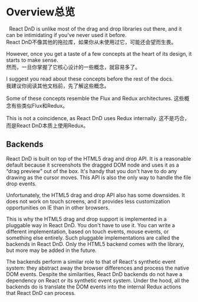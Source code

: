   #  Overview总览  
  
  
React DnD is unlike most of the drag and drop libraries out there, and it can be intimidating if you've never used it before.  
React DnD不像其他的拖拉库，如果你从未使用过它，可能还会望而生畏。  

However, once you get a taste of a few concepts at the heart of its design, it starts to make sense.  
然而，一旦你掌握了它核心设计的一些概念，就容易多了。  

I suggest you read about these concepts before the rest of the docs.  
我建议你阅读其他文档前，先了解这些概念。  

Some of these concepts resemble the Flux and Redux architectures.
这些概念有些类似Flux和Redux。  

This is not a coincidence, as React DnD uses Redux internally.
这不是巧合，而是React DnD本质上使用Redux。


  ## Backends 

React DnD is built on top of the HTML5 drag and drop API. It is a reasonable default because it screenshots the dragged DOM node and uses it as a “drag preview” out of the box. It's handy that you don't have to do any drawing as the cursor moves. This API is also the only way to handle the file drop events.

Unfortunately, the HTML5 drag and drop API also has some downsides. It does not work on touch screens, and it provides less customization opportunities on IE than in other browsers.

This is why the HTML5 drag and drop support is implemented in a pluggable way in React DnD. You don't have to use it. You can write a different implementation, based on touch events, mouse events, or something else entirely. Such pluggable implementations are called the backends in React DnD. Only the HTML5 backend comes with the library, but more may be added in the future.

The backends perform a similar role to that of React's synthetic event system: they abstract away the browser differences and process the native DOM events. Despite the similarities, React DnD backends do not have a dependency on React or its synthetic event system. Under the hood, all the backends do is translate the DOM events into the internal Redux actions that React DnD can process.
